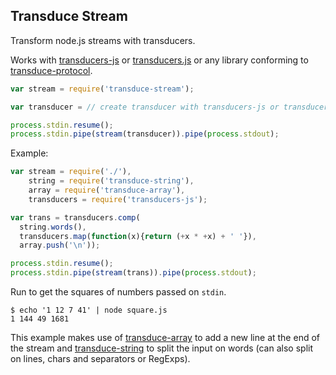 ## Transduce Stream

Transform node.js streams with transducers.

Works with [transducers-js][3] or [transducers.js][4] or any library conforming to [transduce-protocol][5].

```javascript
var stream = require('transduce-stream');

var transducer = // create transducer with transducers-js or transducers.js

process.stdin.resume();
process.stdin.pipe(stream(transducer)).pipe(process.stdout);
```

Example:

```javascript
var stream = require('./'),
    string = require('transduce-string'),
    array = require('transduce-array'),
    transducers = require('transducers-js');

var trans = transducers.comp(
  string.words(),
  transducers.map(function(x){return (+x * +x) + ' '}),
  array.push('\n'));

process.stdin.resume();
process.stdin.pipe(stream(trans)).pipe(process.stdout);
```

Run to get the squares of numbers passed on `stdin`.

```
$ echo '1 12 7 41' | node square.js
1 144 49 1681
```

This example makes use of [transduce-array][1] to add a new line at the end of the stream and [transduce-string][2] to split the input on words (can also split on lines, chars and separators or RegExps).

[1]: https://github.com/transduce/transduce-array
[2]: https://github.com/transduce/transduce-string
[3]: https://github.com/cognitect-labs/transducers-js
[4]: https://github.com/jlongster/transducers.js
[5]: https://github.com/transduce/transduce-protocol
[6]: https://github.com/kevinbeaty/underscore-transducer
[7]: http://simplectic.com/projects/underscore-transducer/
